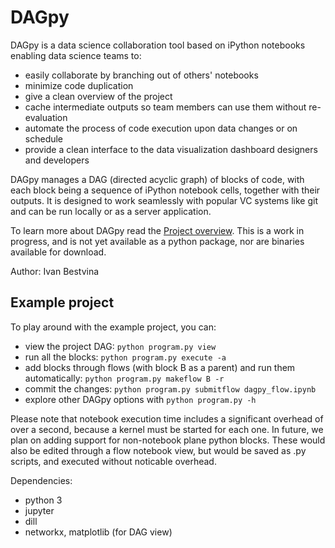 # DAGpy
DAGpy is a data science collaboration tool based on iPython notebooks enabling data science teams to:
 - easily collaborate by branching out of others' notebooks
 - minimize code duplication
 - give a clean overview of the project
 - cache intermediate outputs so team members can use them without re-evaluation
 - automate the process of code execution upon data changes or on schedule
 - provide a clean interface to the data visualization dashboard designers and developers

DAGpy manages a DAG (directed acyclic graph) of blocks of code, with each block being a sequence of iPython notebook cells, together with their outputs. It is designed to work seamlessly with popular VC systems like git and can be run locally or as a server application.

To learn more about DAGpy read the [Project overview](docs/project_overview.md). This is a work in progress, and is not yet available as a python package, nor are binaries available for download.

Author: Ivan Bestvina


## Example project
To play around with the example project, you can:
 - view the project DAG: `python program.py view`
 - run all the blocks: `python program.py execute -a`
 - add blocks through flows (with block B as a parent) and run them automatically:  `python program.py makeflow B -r`
 - commit the changes: `python program.py submitflow dagpy_flow.ipynb`
 - explore other DAGpy options with  `python program.py -h`
 
Please note that notebook execution time includes a significant overhead of over a second, because a kernel must be started for each one. In future, we plan on adding support for non-notebook plane python blocks. These would also be edited through a flow notebook view, but would be saved as .py scripts, and executed without noticable overhead.  
   
   
 Dependencies:
  - python 3
  - jupyter
  - dill
  - networkx, matplotlib (for DAG view)
